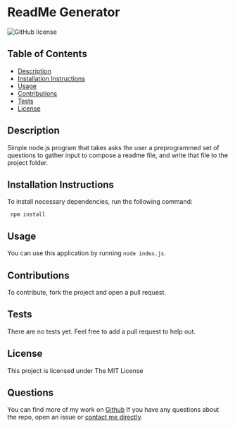 # ReadMe Generator
![GitHub license](https://img.shields.io/badge/License-MIT-yellow.svg)

## Table of Contents
* [Description](#description)
* [Installation Instructions](#installation-instructions)
* [Usage](#usage)
* [Contributions](#contributions)
* [Tests](#tests)
* [License](#license)

## Description
Simple node.js program that takes asks the user a preprogrammed set of questions to gather input to compose a readme file, and write that file to the project folder.
## Installation Instructions
To install necessary dependencies, run the following command:
```
 npm install
```

## Usage
You can use this application by running `node index.js`.
## Contributions
To contribute, fork the project and open a pull request.
## Tests
There are no tests yet. Feel free to add a pull request to help out.
## License
This project is licensed under The MIT License

## Questions
You can find more of my work on [Github](https://www.github.com/tascott/)
If you have any questions about the repo, open an issue or [contact me directly](mailto:contact@tascott.co.uk).

